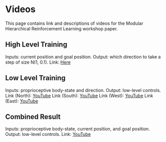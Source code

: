 
# Videos

This page contains link and descriptions of videos for the Modular Hierarchical Reinforcement Learning workshop paper.

## High Level Training

Inputs: current position and goal position.
Output: which direction to take a step of size N(1, 0.1).
Link: [Here](./hl_0.1noise.mp4)


## Low Level Training

Inputs: proprioceptive body-state and direction.
Output: low-level controls.
Link (North): [YouTube](https://www.youtube.com/watch?v=sei37ayikbI)
Link (South): [YouTube](https://www.youtube.com/watch?v=gT7uKs7WyoU)
Link (West): [YouTube](https://www.youtube.com/watch?v=tko5rWc7eZU)
Link (East): [YouTube](https://www.youtube.com/watch?v=msfddxhakCg)

## Combined Result

Inputs: proprioceptive body-state, current position, and goal position.
Output: low-level controls.
Link: [YouTube](https://www.youtube.com/watch?v=Wm4fSYXCdJ4&feature=youtu.be)

